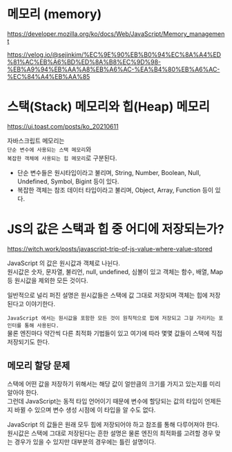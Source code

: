 # 메모리 (memory)

https://developer.mozilla.org/ko/docs/Web/JavaScript/Memory_management

https://velog.io/@sejinkim/%EC%9E%90%EB%B0%94%EC%8A%A4%ED%81%AC%EB%A6%BD%ED%8A%B8%EC%9D%98-%EB%A9%94%EB%AA%A8%EB%A6%AC-%EA%B4%80%EB%A6%AC-%EC%84%A4%EB%AA%85

# 스택(Stack) 메모리와 힙(Heap) 메모리

https://ui.toast.com/posts/ko_20210611

자바스크립트 메모리는  
`단순 변수에 사용되는 스택 메모리`와  
`복잡한 객체에 사용되는 힙 메모리`로 구분된다.

- 단순 변수들은 원시타입이라고 불리며, String, Number, Boolean, Null, Undefined, Symbol, Bigint 등이 있다.
- 복잡한 객체는 참조 데이터 타입이라고 불리며, Object, Array, Function 등이 있다.

# JS의 값은 스택과 힙 중 어디에 저장되는가?

https://witch.work/posts/javascript-trip-of-js-value-where-value-stored

JavaScript 의 값은 원시값과 객체로 나뉜다.  
원시값은 숫자, 문자열, 불리언, null, undefined, 심볼이 있고 객체는 함수, 배열, Map 등 원시값을 제외한 모든 것이다.

일반적으로 널리 퍼진 설명은 원시값들은 스택에 값 그대로 저장되며 객체는 힙에 저장된다고 이야기한다.

`JavaScript 에서는 원시값을 포함한 모든 것이 원칙적으로 힙에 저장되고 그걸 가리키는 포인터를 통해 사용된다.`  
물론 엔진마다 약간씩 다른 최적화 기법들이 있고 여기에 따라 몇몇 값들이 스택에 직접 저장되기도 한다.

## 메모리 할당 문제

스택에 어떤 값을 저장하기 위해서는 해당 값이 얼만큼의 크기를 가지고 있는지를 미리 알아야 한다.  
그런데 JavaScript는 동적 타입 언어이기 때문에 변수에 할당되는 값의 타입이 언제든지 바뀔 수 있으며 변수 생성 시점에 이 타입을 알 수도 없다.

JavaScript 의 값들은 원래 모두 힙에 저장되어야 하고 참조를 통해 다루어져야 한다.  
원시값은 스택에 그대로 저장된다는 흔한 설명은 물론 엔진의 최적화를 고려할 경우 맞는 경우가 있을 수 있지만 대부분의 경우에는 틀린 설명이다.
